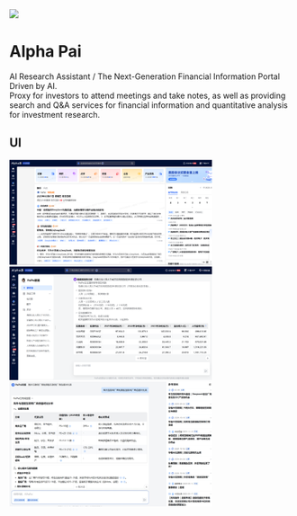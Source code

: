 <img src="./assets/favicon1.png" width="64" height="auto" /> 

# Alpha Pai

AI Research Assistant / The Next-Generation Financial Information Portal Driven by AI.<br>
Proxy for investors to attend meetings and take notes, as well as providing search and Q&A services for financial information and quantitative analysis for investment research.
## UI

<img src="./assets/Alpha派-0.png" width="360" height="auto" />

<img src="./assets/Alpha派-1.png" width="360" height="auto" />


<img src="./assets/Alpha派-2.png" width="360" height="auto" />
